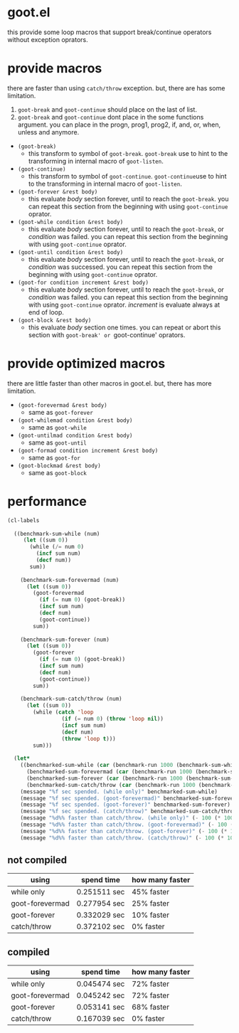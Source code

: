 # goot.el

this provide some loop macros that support break/continue operators without exception oprators.

# provide macros

there are faster than using `catch/throw` exception.
but, there are has some limitation.

1. `goot-break` and `goot-continue` should place on the last of list.
1. `goot-break` and `goot-continue` dont place in the some functions argument.
you can place in the progn, prog1, prog2, if, and, or, when, unless and anymore.

* `(goot-break)`
    * this transform to symbol of `goot-break`. `goot-break` use to hint to the transforming in internal macro of `goot-listen`.
* `(goot-continue)`
    * this transform to symbol of `goot-continue`. `goot-continue`use to hint to the transforming in internal macro of `goot-listen`.
* `(goot-forever &rest body)`
    * this evaluate *body* section forever, until to reach the `goot-break`. you can repeat this section from the beginning with using `goot-continue` oprator.
* `(goot-while condition &rest body)`
    * this evaluate *body* section forever, until to reach the `goot-break`, or *condition* was failed. you can repeat this section from the beginning with using `goot-continue` oprator.
* `(goot-until condition &rest body)`
    * this evaluate *body* section forever, until to reach the `goot-break`, or *condition* was successed. you can repeat this section from the beginning with using `goot-continue` oprator.
* `(goot-for condition increment &rest body)`
    * this evaluate *body* section forever, until to reach the `goot-break`, or *condition* was failed. you can repeat this section from the beginning with using `goot-continue` oprator. *increment* is evaluate always at end of loop.
* `(goot-block &rest body)`
    * this evaluate *body* section one times. you can repeat or abort this section with `goot-break' or `goot-continue' oprators.

# provide optimized macros

there are little faster than other macros in goot.el.
but, there has more limitation.

* `(goot-forevermad &rest body)`
    * same as `goot-forever`
* `(goot-whilemad condition &rest body)`
    * same as `goot-while`
* `(goot-untilmad condition &rest body)`
    * same as `goot-until`
* `(goot-formad condition increment &rest body)`
    * same as `goot-for`
* `(goot-blockmad &rest body)`
    * same as `goot-block`

# performance

```lisp
(cl-labels
  
  ((benchmark-sum-while (num)
     (let ((sum 0))
       (while (/= num 0)
         (incf sum num)
         (decf num))
       sum))
    
    (benchmark-sum-forevermad (num)
      (let ((sum 0))
        (goot-forevermad
          (if (= num 0) (goot-break))
          (incf sum num)
          (decf num)
          (goot-continue))
        sum))
    
    (benchmark-sum-forever (num)
      (let ((sum 0))
        (goot-forever
          (if (= num 0) (goot-break))
          (incf sum num)
          (decf num)
          (goot-continue))
        sum))
    
    (benchmark-sum-catch/throw (num)
      (let ((sum 0))
        (while (catch 'loop
                 (if (= num 0) (throw 'loop nil))
                 (incf sum num)
                 (decf num)
                 (throw 'loop t)))
        sum)))
  
  (let*
    ((benchmarked-sum-while (car (benchmark-run 1000 (benchmark-sum-while 1000))))
      (benchmarked-sum-forevermad (car (benchmark-run 1000 (benchmark-sum-forevermad 1000))))
      (benchmarked-sum-forever (car (benchmark-run 1000 (benchmark-sum-forever 1000))))
      (benchmarked-sum-catch/throw (car (benchmark-run 1000 (benchmark-sum-catch/throw 1000)))))        
    (message "%f sec spended. (while only)" benchmarked-sum-while)
    (message "%f sec spended. (goot-forevermad)" benchmarked-sum-forevermad)
    (message "%f sec spended. (goot-forever)" benchmarked-sum-forever)
    (message "%f sec spended. (catch/throw)" benchmarked-sum-catch/throw)         
    (message "%d%% faster than catch/throw. (while only)" (- 100 (* 100 (/ benchmarked-sum-while benchmarked-sum-catch/throw))))
    (message "%d%% faster than catch/throw. (goot-forevermad)" (- 100 (* 100 (/ benchmarked-sum-forevermad benchmarked-sum-catch/throw))))
    (message "%d%% faster than catch/throw. (goot-forever)" (- 100 (* 100 (/ benchmarked-sum-forever benchmarked-sum-catch/throw))))
    (message "%d%% faster than catch/throw. (catch/throw)" (- 100 (* 100 (/ benchmarked-sum-catch/throw benchmarked-sum-catch/throw))))))
```

## not compiled

| using | spend time | how many faster |
| --- | --- | --- |
| while only | 0.251511 sec | 45% faster |
| goot-forevermad | 0.277954 sec | 25% faster |
| goot-forever | 0.332029 sec | 10% faster |
| catch/throw | 0.372102 sec | 0% faster |

## compiled

| using | spend time | how many faster |
| --- | --- | --- |
| while only | 0.045474 sec | 72% faster |
| goot-forevermad | 0.045242 sec | 72% faster |
| goot-forever | 0.053141 sec | 68% faster |
| catch/throw | 0.167039 sec | 0% faster |